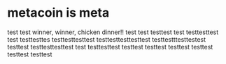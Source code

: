 # metacoin is meta

test
test
winner, winner, chicken dinner!!
test
test
testtest
test
testtesttest
test
testtesttes
testtesttesttest
testtesttesttesttest
testtestttesttestest
testtest
testtesttesttest
test
testtesttest
testtest
testtest
testtest
testtest
testtest
testtest
